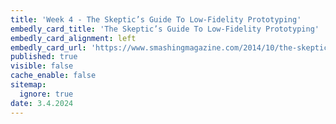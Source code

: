 ```yaml
---
title: 'Week 4 - The Skeptic’s Guide To Low-Fidelity Prototyping'
embedly_card_title: 'The Skeptic’s Guide To Low-Fidelity Prototyping'
embedly_card_alignment: left
embedly_card_url: 'https://www.smashingmagazine.com/2014/10/the-skeptics-guide-to-low-fidelity-prototyping/'
published: true
visible: false
cache_enable: false
sitemap:
  ignore: true
date: 3.4.2024
---
```


